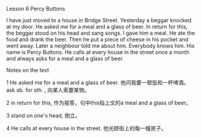 Lesson 6 Percy Buttons

I have just moved to a house in Bridge Street. Yesterday a beggar knocked at my door. He asked me for a meal and a glass of beer. In return for this, the beggar stood on his head and sang songs. I gave him a meal. He ate the food and drank the beer. Then he put a piece of cheese in his pocket and went away. Later a neighbour told me about him. Everybody knows him. His name is Percy Buttons. He calls at every house in the street once a month and always asks for a meal and a glass of beer.

Notes on the text

1 He asked me for a meal and a glass of beer. 他问我要一顿饭和一杯啤酒。ask sb. for sth. , 向某人索要某物。

2 in return for this, 作为报答，句中this指上文的a meal and a glass of beer。

3 stand on one's head, 倒立。

4 He calls at every house in the street. 他光顾街上的每一幢房子。
